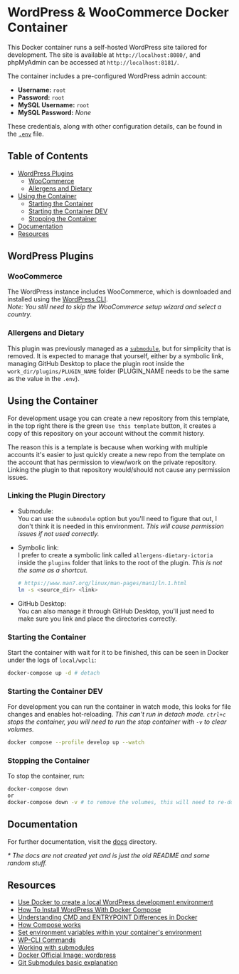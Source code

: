 # WordPress & WooCommerce Docker Container

This Docker container runs a self-hosted WordPress site tailored for development. The site is available at `http://localhost:8080/`, and phpMyAdmin can be accessed at `http://localhost:8181/`.

The container includes a pre-configured WordPress admin account:

- **Username:** `root`
- **Password:** `root`
- **MySQL Username:** `root`
- **MySQL Password:** _None_

These credentials, along with other configuration details, can be found in the [`.env`](.env) file.

## Table of Contents

- [WordPress Plugins](#wordpress-plugins)
  - [WooCommerce](#woocommerce)
  - [Allergens and Dietary](#allergens-and-dietary)
- [Using the Container](#using-the-container)
  - [Starting the Container](#starting-the-container)
  - [Starting the Container DEV](#starting-the-container-dev)
  - [Stopping the Container](#stopping-the-container)
- [Documentation](#documentation)
- [Resources](#resources)

## WordPress Plugins

### WooCommerce

The WordPress instance includes WooCommerce, which is downloaded and installed using the [WordPress CLI](https://developer.wordpress.org/cli/commands/).  
_Note: You still need to skip the WooCommerce setup wizard and select a country._

### Allergens and Dietary

This plugin was previously managed as a [`submodule`](https://github.blog/open-source/git/working-with-submodules/), but for simplicity that is removed. It is expected to manage that yourself, either by a symbolic link, managing GitHub Desktop to place the plugin root inside the `work_dir/plugins/PLUGIN_NAME` folder (PLUGIN_NAME needs to be the same as the value in the `.env`).

## Using the Container

For development usage you can create a new repository from this template, in the top right there is the green `Use this template` button, it creates a copy of this repository on your account without the commit history.

The reason this is a template is because when working with multiple accounts it's easier to just quickly create a new repo from the template on the account that has permission to view/work on the private repository. Linking the plugin to that repository would/should not cause any permission issues.

### Linking the Plugin Directory

- Submodule:<br>
  You can use the `submodule` option but you'll need to figure that out, I don't think it is needed in this environment. _This will cause permission issues if not used correctly._

- Symbolic link:<br>
  I prefer to create a symbolic link called `allergens-dietary-ictoria` inside the `plugins` folder that links to the root of the plugin. _This is not the same as a shortcut._

  ```sh
  # https://www.man7.org/linux/man-pages/man1/ln.1.html
  ln -s <source_dir> <link>
  ```

- GitHub Desktop:<br>
  You can also manage it through GitHub Desktop, you'll just need to make sure you link and place the directories correctly.

### Starting the Container

Start the container with wait for it to be finished, this can be seen in Docker under the logs of `local/wpcli`:

```sh
docker-compose up -d # detach
```

### Starting the Container DEV

For development you can run the container in watch mode, this looks for file changes and enables hot-reloading. _This can't run in detach mode. `ctrl+c` stops the container, you will need to run the stop container with `-v` to clear volumes._

```sh
docker compose --profile develop up --watch
```

### Stopping the Container

To stop the container, run:

```sh
docker-compose down
or
docker-compose down -v # to remove the volumes, this will need to re-do the setup | DEV
```

## Documentation

For further documentation, visit the [docs](docs) directory.

_\* The docs are not created yet and is just the old README and some random stuff._

## Resources

- [Use Docker to create a local WordPress development environment](https://www.massolit-media.com/technical-writing/local-wordpress-development-environment-with-docker/)
- [How To Install WordPress With Docker Compose](https://www.digitalocean.com/community/tutorials/how-to-install-wordpress-with-docker-compose)
- [Understanding CMD and ENTRYPOINT Differences in Docker](https://devtron.ai/blog/cmd-and-entrypoint-differences/)
- [How Compose works](https://docs.docker.com/compose/compose-application-model/)
- [Set environment variables within your container's environment](https://docs.docker.com/compose/environment-variables/set-environment-variables/)
- [WP-CLI Commands](https://developer.wordpress.org/cli/commands/)
- [Working with submodules](https://github.blog/open-source/git/working-with-submodules/)
- [Docker Official Image: wordpress](https://hub.docker.com/_/wordpress)
- [Git Submodules basic explanation](https://gist.github.com/gitaarik/8735255)
